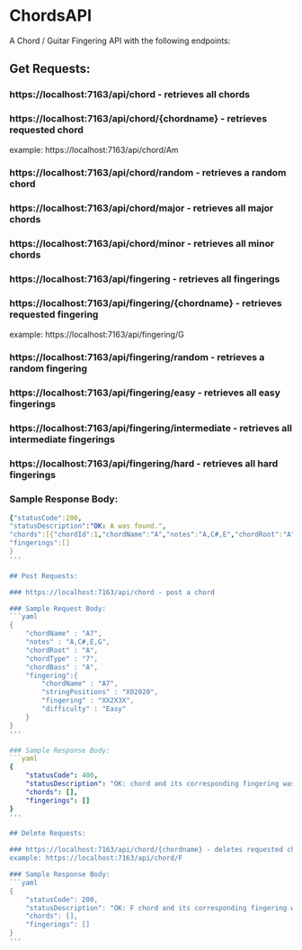 # ChordsAPI

A Chord / Guitar Fingering API with the following endpoints:

## Get Requests:

### https://localhost:7163/api/chord - retrieves all chords
### https://localhost:7163/api/chord/{chordname} - retrieves requested chord
example: https://localhost:7163/api/chord/Am
### https://localhost:7163/api/chord/random - retrieves a random chord
### https://localhost:7163/api/chord/major - retrieves all major chords
### https://localhost:7163/api/chord/minor - retrieves all minor chords
### https://localhost:7163/api/fingering - retrieves all fingerings
### https://localhost:7163/api/fingering/{chordname} - retrieves requested fingering
example: https://localhost:7163/api/fingering/G
### https://localhost:7163/api/fingering/random - retrieves a random fingering
### https://localhost:7163/api/fingering/easy - retrieves all easy fingerings
### https://localhost:7163/api/fingering/intermediate - retrieves all intermediate fingerings
### https://localhost:7163/api/fingering/hard - retrieves all hard fingerings

### Sample Response Body:
```yaml
{"statusCode":200,
"statusDescription":"OK: A was found.",
"chords":[{"chordId":1,"chordName":"A","notes":"A,C#,E","chordRoot":"A","chordType":"Major","chordBass":"A","fingeringId":1,"fingering":null}],
"fingerings":[]
}
'''

## Post Requests:

### https://localhost:7163/api/chord - post a chord

### Sample Request Body:
```yaml
{
    "chordName" : "A7",
    "notes" : "A,C#,E,G",
    "chordRoot" : "A",
    "chordType" : "7",
    "chordBass" : "A",
    "fingering":{
        "chordName" : "A7",
        "stringPositions" : "X02020",
        "fingering" : "XX2X3X",
        "difficulty" : "Easy"
    }
}
'''

### Sample Response Body:
```yaml
{
    "statusCode": 400,
    "statusDescription": "OK: chord and its corresponding fingering was successfully added",
    "chords": [],
    "fingerings": []
}
'''

## Delete Requests:

### https://localhost:7163/api/chord/{chordname} - deletes requested chord
example: https://localhost:7163/api/chord/F

### Sample Response Body:
```yaml
{
    "statusCode": 200,
    "statusDescription": "OK: F chord and its corresponding fingering was successfully removed",
    "chords": [],
    "fingerings": []
}
'''

